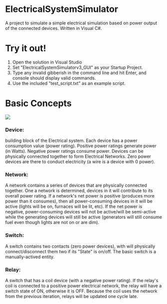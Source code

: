 # ElectricalSystemSimulator

A project to simulate a simple electrical simulation based on power output of the connected devices.
Written in Visual C#.

# Try it out!

1. Open the solution in Visual Studio
2. Set "ElectricalSystemSimulatorv3_GUI" as your Startup Project.
2. Type any invalid gibberish in the command line and hit Enter, and console should display valid commands.
3. Use the included "test_script.txt" as an example script.

# Basic Concepts

<img src="https://raw.githubusercontent.com/apklemon/ElectricalSystemSimulator/master/Concept1_mod.png"></img>

<h3>Device:</h3> 
building block of the Electrical system. Each device has a power consumption value (power rating). Positive power ratings generate power (in Watts). Negative power ratings consume power. Devices can be physically connected together to form Electrical Networks. Zero power devices are there to conduct electricity (a wire is a device with 0 power).

<h3>Network: </h3> 
A network contains a series of devices that are physically connected together. One a network is determined, devices in it will contribute to its overall power rating. If a network's net power is positive (produces more power than it consumes), then all power-consuming devices in it will be active (lights will be on, furnaces will be lit, etc). If the net power is negative, power-consuming devices will not be active/will be semi-active while the generating devices will still be active (generators will still consume fuel even though lights are not on or are dim).

<h3>Switch:</h3> 
A switch contains two contacts (zero power devices), with will physically connect/disconnect them two if its "State" is on/off. The basic switch is a manually-actived entity.

<h3>Relay:</h3> 
A switch that has a coil device (with a negative power rating). If the relay's coil is connected to a positive power electrical network, the relay will have a switch state of ON, otherwise it is OFF. Because the coil uses the network from the previous iteration, relays will be updated one cycle late.



